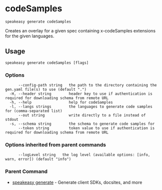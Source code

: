# codeSamples  
`speakeasy generate codeSamples`  


Creates an overlay for a given spec containing x-codeSamples extensions for the given languages.  

## Usage

```
speakeasy generate codeSamples [flags]
```

### Options

```
      --config-path string   the path to the directory containing the gen.yaml file(s) to use (default ".")
  -H, --header string        header key to use if authentication is required for downloading schema from remote URL
  -h, --help                 help for codeSamples
  -l, --langs strings        the languages to generate code samples for (comma-separated list)
      --out string           write directly to a file instead of stdout
  -s, --schema string        the schema to generate code samples for
      --token string         token value to use if authentication is required for downloading schema from remote URL
```

### Options inherited from parent commands

```
      --logLevel string   the log level (available options: [info, warn, error]) (default "info")
```

### Parent Command

* [speakeasy generate](README.md)	 - Generate client SDKs, docsites, and more
